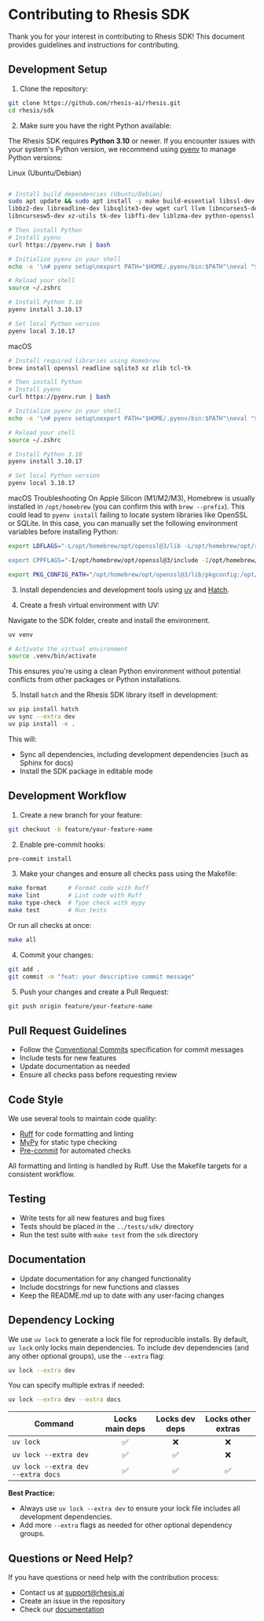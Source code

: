 # Contributing to Rhesis SDK

Thank you for your interest in contributing to Rhesis SDK! This document provides guidelines and instructions for contributing.

## Development Setup

1. Clone the repository:
```bash
git clone https://github.com/rhesis-ai/rhesis.git
cd rhesis/sdk
```

2. Make sure you have the right Python available:

The Rhesis SDK requires **Python 3.10** or newer. If you encounter issues with your system's Python version, we recommend using [pyenv](https://github.com/pyenv/pyenv) to manage Python versions:

Linux (Ubuntu/Debian) 
```bash

# Install build dependencies (Ubuntu/Debian)
sudo apt update && sudo apt install -y make build-essential libssl-dev zlib1g-dev \
libbz2-dev libreadline-dev libsqlite3-dev wget curl llvm libncurses5-dev \
libncursesw5-dev xz-utils tk-dev libffi-dev liblzma-dev python-openssl

# Then install Python
# Install pyenv
curl https://pyenv.run | bash

# Initialize pyenv in your shell
echo -e '\n# pyenv setup\nexport PATH="$HOME/.pyenv/bin:$PATH"\neval "$(pyenv init --path)"\neval "$(pyenv init -)"' >> ~/.zshrc

# Reload your shell
source ~/.zshrc

# Install Python 3.10
pyenv install 3.10.17

# Set local Python version
pyenv local 3.10.17
```

macOS
```bash
# Install required libraries using Homebrew
brew install openssl readline sqlite3 xz zlib tcl-tk

# Then install Python
# Install pyenv
curl https://pyenv.run | bash

# Initialize pyenv in your shell
echo -e '\n# pyenv setup\nexport PATH="$HOME/.pyenv/bin:$PATH"\neval "$(pyenv init --path)"\neval "$(pyenv init -)"' >> ~/.zshrc

# Reload your shell
source ~/.zshrc

# Install Python 3.10
pyenv install 3.10.17

# Set local Python version
pyenv local 3.10.17
```

macOS Troubleshooting
On Apple Silicon (M1/M2/M3), Homebrew is usually installed in `/opt/homebrew` (you can confirm this with `brew --prefix`). This could lead to `pyenv install` failing to locate system libraries like OpenSSL or SQLite. In this case, you can manually set the following environment variables before installing Python:

```bash
export LDFLAGS="-L/opt/homebrew/opt/openssl@3/lib -L/opt/homebrew/opt/readline/lib -L/opt/homebrew/opt/sqlite/lib -L/opt/homebrew/opt/zlib/lib -L/opt/homebrew/opt/xz/lib”

export CPPFLAGS="-I/opt/homebrew/opt/openssl@3/include -I/opt/homebrew/opt/readline/include -I/opt/homebrew/opt/sqlite/include -I/opt/homebrew/opt/zlib/include -I/opt/homebrew/opt/xz/include”

export PKG_CONFIG_PATH="/opt/homebrew/opt/openssl@3/lib/pkgconfig:/opt/homebrew/opt/readline/lib/pkgconfig:/opt/homebrew/opt/sqlite/lib/pkgconfig:/opt/homebrew/opt/zlib/lib/pkgconfig:/opt/homebrew/opt/xz/lib/pkgconfig”
```

3. Install dependencies and development tools using [uv](https://github.com/astral-sh/uv) and [Hatch](https://hatch.pypa.io/).


4. Create a fresh virtual environment with UV:

Navigate to the SDK folder, create and install the environment.

```bash
uv venv

# Activate the virtual environment
source .venv/bin/activate
```

This ensures you're using a clean Python environment without potential conflicts from other packages or Python installations.


5. Install `hatch` and the Rhesis SDK library itself in development:

```bash
uv pip install hatch
uv sync --extra dev
uv pip install -e .
```

This will:
- Sync all dependencies, including development dependencies (such as Sphinx for docs)
- Install the SDK package in editable mode

## Development Workflow

1. Create a new branch for your feature:
```bash
git checkout -b feature/your-feature-name
```

2. Enable pre-commit hooks:
```bash
pre-commit install
```

3. Make your changes and ensure all checks pass using the Makefile:
```bash
make format      # Format code with Ruff
make lint        # Lint code with Ruff
make type-check  # Type check with mypy
make test        # Run tests
```
Or run all checks at once:
```bash
make all
```

4. Commit your changes:
```bash
git add .
git commit -m "feat: your descriptive commit message"
```

5. Push your changes and create a Pull Request:
```bash
git push origin feature/your-feature-name
```

## Pull Request Guidelines

- Follow the [Conventional Commits](https://www.conventionalcommits.org/) specification for commit messages
- Include tests for new features
- Update documentation as needed
- Ensure all checks pass before requesting review

## Code Style

We use several tools to maintain code quality:
- [Ruff](https://docs.astral.sh/ruff/) for code formatting and linting
- [MyPy](https://mypy.readthedocs.io/) for static type checking
- [Pre-commit](https://pre-commit.com/) for automated checks

All formatting and linting is handled by Ruff. Use the Makefile targets for a consistent workflow.

## Testing

- Write tests for all new features and bug fixes
- Tests should be placed in the `../tests/sdk/` directory
- Run the test suite with `make test` from the `sdk` directory

## Documentation

- Update documentation for any changed functionality
- Include docstrings for new functions and classes
- Keep the README.md up to date with any user-facing changes

## Dependency Locking

We use `uv lock` to generate a lock file for reproducible installs. By default, `uv lock` only locks main dependencies. To include dev dependencies (and any other optional groups), use the `--extra` flag:

```bash
uv lock --extra dev
```

You can specify multiple extras if needed:
```bash
uv lock --extra dev --extra docs
```

| Command                                 | Locks main deps | Locks dev deps | Locks other extras |
|------------------------------------------|:--------------:|:--------------:|:------------------:|
| `uv lock`                               |      ✅        |      ❌        |        ❌          |
| `uv lock --extra dev`                   |      ✅        |      ✅        |        ❌          |
| `uv lock --extra dev --extra docs`      |      ✅        |      ✅        |        ✅          |

**Best Practice:**
- Always use `uv lock --extra dev` to ensure your lock file includes all development dependencies.
- Add more `--extra` flags as needed for other optional dependency groups.

## Questions or Need Help?

If you have questions or need help with the contribution process:
- Contact us at support@rhesis.ai
- Create an issue in the repository
- Check our [documentation](https://docs.rhesis.ai) 
